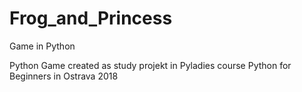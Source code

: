 # Frog_and_Princess
Game in Python

Python Game created as study projekt in  Pyladies course Python for Beginners in Ostrava 2018
